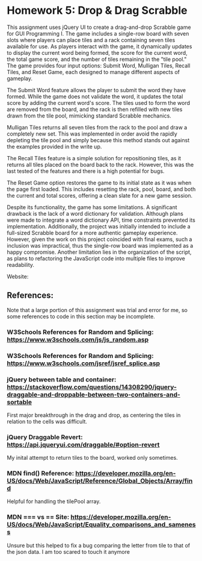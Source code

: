 # Homework 5: Drop & Drag Scrabble

This assignment uses jQuery UI to create a drag-and-drop Scrabble game for GUI Programming I. 
The game includes a single-row board with seven slots where players can place tiles and a rack containing seven tiles available for use. 
As players interact with the game, it dynamically updates to display the current word being formed, the score for the current word, the total game score, and the number of tiles remaining in the "tile pool." 
The game provides four input options: Submit Word, Mulligan Tiles, Recall Tiles, and Reset Game, each designed to manage different aspects of gameplay.

The Submit Word feature allows the player to submit the word they have formed. While the game does not validate the word, it updates the total score by adding the current word's score. The tiles used to form the word are removed from the board, and the rack is then refilled with new tiles drawn from the tile pool, mimicking standard Scrabble mechanics. 

Mulligan Tiles returns all seven tiles from the rack to the pool and draw a completely new set. This was implemented in order avoid the rapidly depleting the tile pool and simply because this method stands out against the examples provided in the write up.

The Recall Tiles feature is a simple solution for repositioning tiles, as it returns all tiles placed on the board back to the rack. However, this was the last tested of the features and there is a high potential for bugs.

The Reset Game option restores the game to its initial state as it was when the page first loaded. This includes resetting the rack, pool, board, and both the current and total scores, offering a clean slate for a new game session.

Despite its functionality, the game has some limitations. A significant drawback is the lack of a word dictionary for validation. Although plans were made to integrate a word dictionary API, time constraints prevented its implementation. Additionally, the project was initially intended to include a full-sized Scrabble board for a more authentic gameplay experience. However, given the work on this project coincided with final exams, such a inclusion was impractical, thus the single-row board was implemented as a happy compromise. Another limitation lies in the organization of the script, as plans to refactoring the JavaScript code into multiple files to improve readability.

Website: 

## References:
Note that a large portion of this assignment was trial and error for me, so some references to code in this section may be incomplete.

###  W3Schools References for Random and Splicing: https://www.w3schools.com/js/js_random.asp
###  W3Schools References for Random and Splicing: https://www.w3schools.com/jsref/jsref_splice.asp
### jQuery between table and container: https://stackoverflow.com/questions/14308290/jquery-draggable-and-droppable-between-two-containers-and-sortable
First major breakthrough in the drag and drop, as centering the tiles in relation to the cells was difficult.
### jQuery Draggable Revert: https://api.jqueryui.com/draggable/#option-revert
My inital attempt to return tiles to the board, worked only sometimes.
### MDN find() Reference: https://developer.mozilla.org/en-US/docs/Web/JavaScript/Reference/Global_Objects/Array/find
Helpful for handling the tilePool array.
### MDN === vs == Site: https://developer.mozilla.org/en-US/docs/Web/JavaScript/Equality_comparisons_and_sameness
Unsure but this helped to fix a bug comparing the letter from tile to that of the json data. I am too scared to touch it anymore 